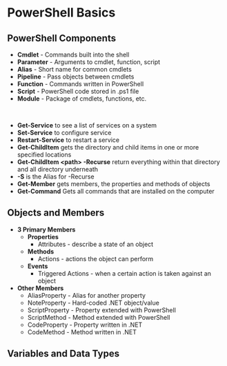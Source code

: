 # PowerShell Basics

## PowerShell Components
- **Cmdlet** - Commands built into the shell
- **Parameter** - Arguments to cmdlet, function, script
- **Alias** - Short name for common cmdlets
- **Pipeline** - Pass objects between cmdlets
- **Function** - Commands written in PowerShell
- **Script** - PowerShell code stored in .ps1 file
- **Module** - Package of cmdlets, functions, etc.

</br>

- **Get-Service** to see a list of services on a system  
- **Set-Service** to configure service  
- **Restart-Service** to restart a service  
- **Get-ChildItem** gets the directory and child items in one or more specified locations  
- **Get-ChildItem \<path> -Recurse** return everything within that directory and all directory underneath   
- **-S** is the Alias for -Recurse
- **Get-Member** gets members, the properties and methods of objects
- **Get-Command** Gets all commands that are installed on the computer
 
## Objects and Members

- **3 Primary Members**  
   - **Properties**  
      - Attributes - describe a state of an object
   - **Methods**  
      - Actions - actions the object can perform 
   - **Events**  
      - Triggered Actions - when a certain action is taken against an object
- **Other Members**
  - AliasProperty - Alias for another property
  - NoteProperty - Hard-coded .NET object/value
  - ScriptProperty - Property extended with PowerShell
  - ScriptMethod - Method extended with PowerShell
  - CodeProperty - Property written in .NET
  - CodeMethod - Method written in .NET

## Variables and Data Types